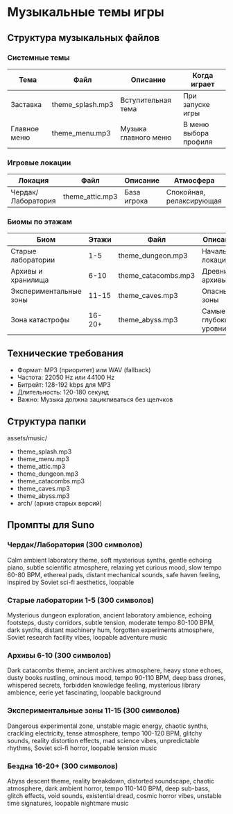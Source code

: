 # Музыкальные темы игры

## Структура музыкальных файлов

### Системные темы

| Тема | Файл | Описание | Когда играет |
|------|------|----------|--------------|
| Заставка | theme_splash.mp3 | Вступительная тема | При запуске игры |
| Главное меню | theme_menu.mp3 | Музыка главного меню | В меню выбора профиля |

### Игровые локации

| Локация | Файл | Описание | Атмосфера |
|---------|------|----------|-----------|
| Чердак/Лаборатория | theme_attic.mp3 | База игрока | Спокойная, релаксирующая |

### Биомы по этажам

| Биом | Этажи | Файл | Описание |
|------|-------|------|----------|
| Старые лаборатории | 1-5 | theme_dungeon.mp3 | Начальная локация |
| Архивы и хранилища | 6-10 | theme_catacombs.mp3 | Древние архивы |
| Экспериментальные зоны | 11-15 | theme_caves.mp3 | Опасные зоны |
| Зона катастрофы | 16-20+ | theme_abyss.mp3 | Самые глубокие уровни |

## Технические требования

- Формат: MP3 (приоритет) или WAV (fallback)
- Частота: 22050 Hz или 44100 Hz
- Битрейт: 128-192 kbps для MP3
- Длительность: 120-180 секунд
- Важно: Музыка должна зацикливаться без щелчков

## Структура папки

assets/music/
- theme_splash.mp3
- theme_menu.mp3
- theme_attic.mp3
- theme_dungeon.mp3
- theme_catacombs.mp3
- theme_caves.mp3
- theme_abyss.mp3
- arch/ (архив старых версий)

## Промпты для Suno

### Чердак/Лаборатория (300 символов)
Calm ambient laboratory theme, soft mysterious synths, gentle echoing piano, subtle scientific atmosphere, relaxing yet curious mood, slow tempo 60-80 BPM, ethereal pads, distant mechanical sounds, safe haven feeling, inspired by Soviet sci-fi aesthetics, loopable

### Старые лаборатории 1-5 (300 символов)
Mysterious dungeon exploration, ancient laboratory ambience, echoing footsteps, dusty corridors, subtle tension, moderate tempo 80-100 BPM, dark synths, distant machinery hum, forgotten experiments atmosphere, Soviet research facility vibes, loopable adventure music

### Архивы 6-10 (300 символов)
Dark catacombs theme, ancient archives atmosphere, heavy stone echoes, dusty books rustling, ominous mood, tempo 90-110 BPM, deep bass drones, whispered secrets, forbidden knowledge feeling, mysterious library ambience, eerie yet fascinating, loopable background

### Экспериментальные зоны 11-15 (300 символов)
Dangerous experimental zone, unstable magic energy, chaotic synths, crackling electricity, tense atmosphere, tempo 100-120 BPM, glitchy sounds, reality distortion effects, mad science vibes, unpredictable rhythms, Soviet sci-fi horror, loopable tension music

### Бездна 16-20+ (300 символов)
Abyss descent theme, reality breakdown, distorted soundscape, chaotic atmosphere, dark ambient horror, tempo 110-140 BPM, deep sub-bass, glitch effects, void sounds, existential dread, cosmic horror vibes, unstable time signatures, loopable nightmare music
